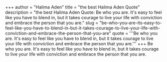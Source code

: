 +++
author = "Halima Aden"
title = "the best Halima Aden Quote"
description = "the best Halima Aden Quote: Be who you are. It's easy to feel like you have to blend in, but it takes courage to live your life with conviction and embrace the person that you are."
slug = "be-who-you-are-its-easy-to-feel-like-you-have-to-blend-in-but-it-takes-courage-to-live-your-life-with-conviction-and-embrace-the-person-that-you-are"
quote = '''Be who you are. It's easy to feel like you have to blend in, but it takes courage to live your life with conviction and embrace the person that you are.'''
+++
Be who you are. It's easy to feel like you have to blend in, but it takes courage to live your life with conviction and embrace the person that you are.
